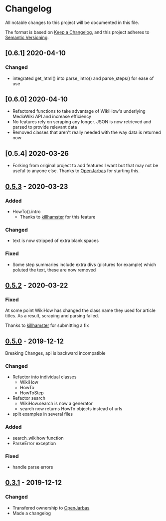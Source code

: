 # Changelog

All notable changes to this project will be documented in this file.

The format is based on [Keep a Changelog](https://keepachangelog.com/en/1.0.0/),
and this project adheres to [Semantic Versioning](https://semver.org/spec/v2.0.0.html).

## [0.6.1] 2020-04-10

### Changed

  - integrated get_html() into parse_intro() and parse_steps() for ease of use

## [0.6.0] 2020-04-10

- Refactored functions to take advantage of WikiHow's underlying MediaWiki API and increase efficiency
- No features rely on scraping any longer. JSON is now retrieved and parsed to provide relevant data
- Removed classes that aren't really needed with the way data is returned now

## [0.5.4] 2020-03-26

- Forking from original project to add features I want but that may not be useful to anyone else. Thanks to [OpenJarbas](https://github.com/OpenJarbas) for starting this.

## [0.5.3]  - 2020-03-23

### Added

- HowTo().intro
    - Thanks to [killhamster](https://github.com/killhamster) for this feature

### Changed

- text is now stripped of extra blank spaces

### Fixed

- Some step summaries include extra divs (pictures for example) which
poluted the text, these are now removed

## [0.5.2]  - 2020-03-22

### Fixed

At some point WikiHow has changed the class name they used for article titles. As a result, scraping and parsing failed.

Thanks to [killhamster](https://github.com/killhamster) for submitting a fix

## [0.5.0]  - 2019-12-12

Breaking Changes, api is backward incompatible

### Changed

- Refactor into individual classes
    - WikiHow
    - HowTo
    - HowToStep
- Refactor search
    - WikiHow.search is now a generator
    - search now returns HowTo objects instead of urls
- split examples in several files

### Added

- search_wikihow function
- ParseError exception

### Fixed

- handle parse errors

## [0.3.1]  - 2019-12-12

### Changed

- Transfered ownership to [OpenJarbas](https://github.com/OpenJarbas)
- Made a changelog

[unreleased]: https://github.com/OpenJarbas/PyWikiHow/tree/dev
[0.5.3]: https://github.com/OpenJarbas/PyWikiHow/tree/0.5.3
[0.5.2]: https://github.com/OpenJarbas/PyWikiHow/tree/0.5.2
[0.5.0]: https://github.com/OpenJarbas/PyWikiHow/tree/0.5.0
[0.3.1]: https://github.com/OpenJarbas/PyWikiHow/tree/0.3.1
